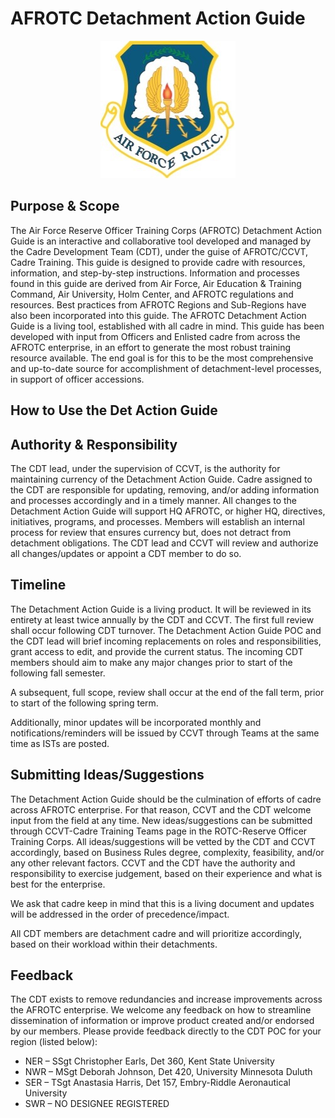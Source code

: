 # AFROTC Detachment Action Guide

<p align="center">
  <img src="images/AFROTC_Emblem.jpg" alt="AFROTC Shield Emblem"/>
</p>

 <!-- ![AFROTC Emblem](images/AFROTC_Emblem.jpg) -->

## Purpose & Scope
The Air Force Reserve Officer Training Corps (AFROTC) Detachment Action Guide is an interactive and collaborative tool developed and managed by the Cadre Development Team (CDT), under the guise of AFROTC/CCVT, Cadre Training. This guide is designed to provide cadre with resources, information, and step-by-step instructions. Information and processes found in this guide are derived from Air Force, Air Education & Training Command, Air University, Holm Center, and AFROTC regulations and
resources. Best practices from AFROTC Regions and Sub-Regions have also been incorporated into this guide. The AFROTC Detachment Action Guide is a living tool, established with all cadre in mind. This guide has been developed with input from Officers and Enlisted cadre from across the AFROTC enterprise, in an effort to generate the most robust training resource available. The end goal is for this to be the most comprehensive and up-to-date source for accomplishment of detachment-level processes, in support of officer accessions.

## How to Use the Det Action Guide


## Authority & Responsibility
The CDT lead, under the supervision of CCVT, is the authority for maintaining currency of the Detachment Action Guide. Cadre assigned to the CDT are responsible for updating, removing, and/or adding information and processes accordingly and in a timely manner. All changes to the Detachment Action Guide will support HQ AFROTC, or higher HQ, directives, initiatives, programs, and
processes. Members will establish an internal process for review that ensures currency but, does not detract from detachment obligations. The CDT lead and CCVT will review and authorize all changes/updates or appoint a CDT member to do so.
 
## Timeline
The Detachment Action Guide is a living product. It will be reviewed in its entirety at least twice annually by the CDT and CCVT. The first full review shall occur following CDT turnover. The Detachment Action Guide POC and the CDT lead will brief incoming replacements on roles and responsibilities, grant access to edit, and provide the current status. The incoming CDT members should aim to make any major changes prior to start of the following fall semester.
 
A subsequent, full scope, review shall occur at the end of the fall term, prior to start of the following spring term.
 
Additionally, minor updates will be incorporated monthly and notifications/reminders will be issued by CCVT through Teams at the same time as ISTs are posted.
 
## Submitting Ideas/Suggestions
The Detachment Action Guide should be the culmination of efforts of cadre across AFROTC enterprise. For that reason, CCVT and the CDT welcome input from the field at any time. New ideas/suggestions can be submitted through CCVT-Cadre Training Teams page in the ROTC-Reserve
Officer Training Corps. All ideas/suggestions will be vetted by the CDT and CCVT accordingly, based on Business Rules degree, complexity, feasibility, and/or any other relevant factors. CCVT and the CDT have the authority and responsibility to exercise judgement, based on their experience and what is best for the enterprise.
 
We ask that cadre keep in mind that this is a living document and updates will be addressed in the order of precedence/impact.
 
All CDT members are detachment cadre and will prioritize accordingly, based on their workload within their detachments.
 
## Feedback
The CDT exists to remove redundancies and increase improvements across the AFROTC enterprise. We welcome any feedback on how to streamline dissemination of information or improve product created and/or endorsed by our members. Please provide feedback directly to the CDT POC for your region (listed below):
- NER – SSgt Christopher Earls, Det 360, Kent State University 
- NWR – MSgt Deborah Johnson, Det 420, University Minnesota Duluth 
- SER – TSgt Anastasia Harris, Det 157, Embry-Riddle Aeronautical University 
- SWR – NO DESIGNEE REGISTERED 
